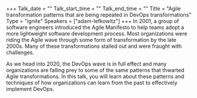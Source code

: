 +++
Talk_date = ""
Talk_start_time = ""
Talk_end_time = ""
Title = "Agile transformation patterns that are being repeated in DevOps transformations"
Type = "ignite"
Speakers = ["adam-lefkowitz"]
+++
In 2001, a group of software engineers introduced the Agile Manifesto to help teams adopt a more lightweight software development process.   Most organizations were riding the Agile wave through some form of transformation by the late 2000s.  Many of these transformations stalled out and were fraught with challenges.  

As we head into 2020, the DevOps wave is in full effect and many organizations are falling prey to some of the same patterns that thwarted Agile transformations.  In this talk, you will learn about these patterns and techniques of how organizations can learn from the past to effectively implement DevOps.  
